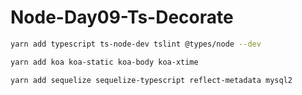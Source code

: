 # Node-Day09-Ts-Decorate
```bash
yarn add typescript ts-node-dev tslint @types/node --dev
```
```bash
yarn add koa koa-static koa-body koa-xtime
```

```bash
yarn add sequelize sequelize-typescript reflect-metadata mysql2
```